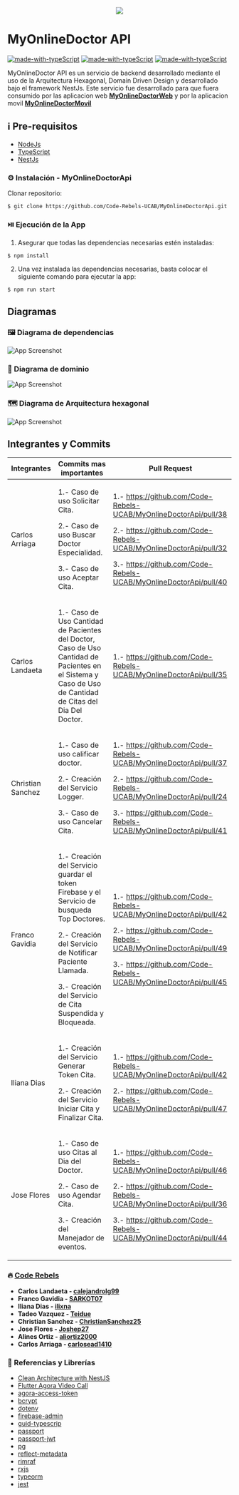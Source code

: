 <p align='center'>
    <img src='MyOnlineDoctor.png'>
</p>

# MyOnlineDoctor API

[![made-with-typeScript](https://img.shields.io/badge/Made%20with-NestJS-1f425f.svg)](https://nestjs.com/) [![made-with-typeScript](https://img.shields.io/badge/Made%20with-Firebase-DE7C1B.svg)](https://firebase.google.com/) [![made-with-typeScript](https://img.shields.io/badge/Made%20with-Agora-1B85DE.svg)](https://www.agora.io/en/)

MyOnlineDoctor API es un servicio de backend desarrollado mediante el uso de la Arquitectura Hexagonal, Domain Driven Design y desarrollado bajo el framework NestJs. Este servicio fue desarrollado para que fuera consumido por las aplicacion web **[MyOnlineDoctorWeb](https://github.com/Code-Rebels-UCAB/MyOnlineDoctorWeb)** y por la aplicacion movil **[MyOnlineDoctorMovil](https://github.com/Code-Rebels-UCAB/MyOnlineDoctorMovil)**

## ℹ️ Pre-requisitos

- [NodeJs](https://nodejs.org/es/download/)
- [TypeScript](https://www.npmjs.com/package/typescript)
- [NestJs](https://docs.nestjs.com/)

### ⚙️ Instalación - MyOnlineDoctorApi

Clonar repositorio:

```
$ git clone https://github.com/Code-Rebels-UCAB/MyOnlineDoctorApi.git
```

### ⏯️ Ejecución de la App

1. Asegurar que todas las dependencias necesarias estén instaladas:

```
$ npm install
```

2. Una vez instalada las dependencias necesarias, basta colocar el siguiente comando para ejecutar la app:

```
$ npm run start
```

## Diagramas

### 🖼️ Diagrama de dependencias

![App Screenshot](./dependencygraph.svg)

### 🧮 Diagrama de dominio

![App Screenshot](./Modelo_de_Dominio.jpg)

### 🗺️ Diagrama de Arquitectura hexagonal

![App Screenshot](./ArqHexagonal_CodeRebels.jpg)

<p></p>

## Integrantes y Commits

| Integrantes       | Commits mas importantes                                                                                                                                                                                                           | Pull Request                                                                                                                                                                                                             |
| ----------------- | --------------------------------------------------------------------------------------------------------------------------------------------------------------------------------------------------------------------------------- | ------------------------------------------------------------------------------------------------------------------------------------------------------------------------------------------------------------------------ |
| Carlos Arriaga    | <p>1.- Caso de uso Solicitar Cita.</p><p>2.- Caso de uso Buscar Doctor Especialidad.</p><p>3.- Caso de uso Aceptar Cita.</p>                                                                                                      | <p>1.- https://github.com/Code-Rebels-UCAB/MyOnlineDoctorApi/pull/38</p><p>2.- https://github.com/Code-Rebels-UCAB/MyOnlineDoctorApi/pull/32</p><p>3.- https://github.com/Code-Rebels-UCAB/MyOnlineDoctorApi/pull/40</p> |
| Carlos Landaeta   | <p>1.- Caso de Uso Cantidad de Pacientes del Doctor, Caso de Uso Cantidad de Pacientes en el Sistema y Caso de Uso de Cantidad de Citas del Dia Del Doctor.</p></p>                                                               | <p>1.- https://github.com/Code-Rebels-UCAB/MyOnlineDoctorApi/pull/35</p>                                                                                                                                                 |
| Christian Sanchez | <p>1.- Caso de uso calificar doctor.</p><p>2.- Creación del Servicio Logger.</p><p>3.- Caso de uso Cancelar Cita.</p>                                                                                                             | <p>1.- https://github.com/Code-Rebels-UCAB/MyOnlineDoctorApi/pull/37</p><p>2.- https://github.com/Code-Rebels-UCAB/MyOnlineDoctorApi/pull/24</p><p>3.- https://github.com/Code-Rebels-UCAB/MyOnlineDoctorApi/pull/41</p> |
| Franco Gavidia    | <p>1.- Creación del Servicio guardar el token Firebase y el Servicio de busqueda Top Doctores.</p><p>2.- Creación del Servicio de Notificar Paciente Llamada.</p><p>3.- Creación del Servicio de Cita Suspendida y Bloqueada.</p> | <p>1.- https://github.com/Code-Rebels-UCAB/MyOnlineDoctorApi/pull/42</p><p>2.- https://github.com/Code-Rebels-UCAB/MyOnlineDoctorApi/pull/49</p><p>3.- https://github.com/Code-Rebels-UCAB/MyOnlineDoctorApi/pull/45</p> |
| Iliana Dias       | <p>1.- Creación del Servicio Generar Token Cita.</p><p>2.- Creación del Servicio Iniciar Cita y Finalizar Cita.</p>                                                                                                               | <p>1.- https://github.com/Code-Rebels-UCAB/MyOnlineDoctorApi/pull/42</p><p>2.- https://github.com/Code-Rebels-UCAB/MyOnlineDoctorApi/pull/47</p>                                                                         |
| Jose Flores       | <p>1.- Caso de uso Citas al Dia del Doctor. </p><p>2.- Caso de uso Agendar Cita.</p><p>3.- Creación del Manejador de eventos.</p>                                                                                                 | <p>1.- https://github.com/Code-Rebels-UCAB/MyOnlineDoctorApi/pull/46</p><p>2.- https://github.com/Code-Rebels-UCAB/MyOnlineDoctorApi/pull/36</p><p>3.- https://github.com/Code-Rebels-UCAB/MyOnlineDoctorApi/pull/44</p> |

### 🔥 [Code Rebels](https://github.com/Code-Rebels-UCAB)

- **Carlos Landaeta - [calejandrolg99](https://github.com/calejandrolg99)**
- **Franco Gavidia - [SARKOT07](https://github.com/SARKOT07)**
- **Iliana Dias - [ilixna](https://github.com/ilixna)**
- **Tadeo Vazquez - [Teidue](https://github.com/Teidue)**
- **Christian Sanchez - [ChristianSanchez25](https://github.com/ChristianSanchez25)**
- **Jose Flores - [Joshep27](https://github.com/Joshep27)**
- **Alines Ortiz - [aliortiz2000](https://github.com/aliortiz2000)**
- **Carlos Arriaga - [carlosead1410](https://github.com/carlosead1410)**

### 🎁 Referencias y Librerías

- [Clean Architecture with NestJS](https://medium.com/@jonathan.pretre91/clean-architecture-with-nestjs-e089cef65045)
- [Flutter Agora Video Call](https://www.youtube.com/watch?v=HIhRhvmF8q0&ab_channel=FlutterMapp)
- [agora-access-token](https://www.npmjs.com/package/agora-access-token)
- [bcrypt](https://www.npmjs.com/package/bcrypt)
- [dotenv](https://www.npmjs.com/package/dotenv)
- [firebase-admin](https://www.npmjs.com/package/firebase-admin)
- [guid-typescrip](https://www.npmjs.com/package/guid-typescript)
- [passport](https://www.npmjs.com/package//passport)
- [passport-jwt](https://www.npmjs.com/package/passport-jwt)
- [pg](https://www.npmjs.com/package/pg)
- [reflect-metadata](https://www.npmjs.com/package/reflect-metadata)
- [rimraf](https://www.npmjs.com/package/rimraf)
- [rxjs](https://www.npmjs.com/package/rxjs)
- [typeorm](https://www.npmjs.com/package/typeorm)
- [jest](https://www.npmjs.com/package/jest)
